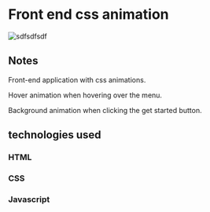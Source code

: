# Front end css animation  
  
  ![sdfsdfsdf](https://user-images.githubusercontent.com/56805229/83341576-0e41d180-a2bb-11ea-9f3a-01d9f2d51d8c.gif)  
    
 ## Notes  
   
Front-end application with css animations.  

Hover animation when hovering over the menu.  

Background animation when clicking the get started button.  

## technologies used  

### HTML  

### CSS  

### Javascript  

